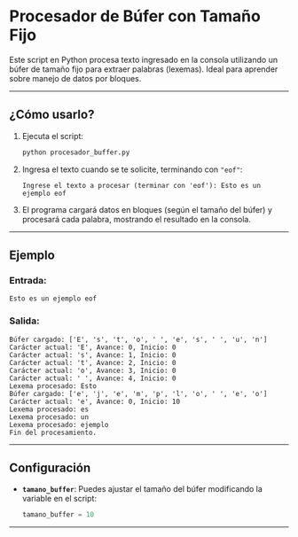 # Procesador de Búfer con Tamaño Fijo

Este script en Python procesa texto ingresado en la consola utilizando un búfer de tamaño fijo para extraer palabras (lexemas). Ideal para aprender sobre manejo de datos por bloques.

---

## ¿Cómo usarlo?

1. Ejecuta el script:
   ```bash
   python procesador_buffer.py
   ```

2. Ingresa el texto cuando se te solicite, terminando con `"eof"`:
   ```
   Ingrese el texto a procesar (terminar con 'eof'): Esto es un ejemplo eof
   ```

3. El programa cargará datos en bloques (según el tamaño del búfer) y procesará cada palabra, mostrando el resultado en la consola.

---

## Ejemplo

### Entrada:
```
Esto es un ejemplo eof
```

### Salida:
```
Búfer cargado: ['E', 's', 't', 'o', ' ', 'e', 's', ' ', 'u', 'n']
Carácter actual: 'E', Avance: 0, Inicio: 0
Carácter actual: 's', Avance: 1, Inicio: 0
Carácter actual: 't', Avance: 2, Inicio: 0
Carácter actual: 'o', Avance: 3, Inicio: 0
Carácter actual: ' ', Avance: 4, Inicio: 0
Lexema procesado: Esto
Búfer cargado: ['e', 'j', 'e', 'm', 'p', 'l', 'o', ' ', 'e', 'o']
Carácter actual: 'e', Avance: 0, Inicio: 10
Lexema procesado: es
Lexema procesado: un
Lexema procesado: ejemplo
Fin del procesamiento.
```

---

## Configuración

- **`tamano_buffer`**: Puedes ajustar el tamaño del búfer modificando la variable en el script:
  ```python
  tamano_buffer = 10
  ```

---
